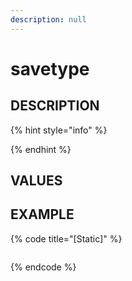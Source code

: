 ```yaml
---
description: null
---
```


# savetype

## DESCRIPTION

{% hint style="info" %}

{% endhint %}

## VALUES

## EXAMPLE

{% code title="\[Static\]" %}
```markup

```
{% endcode %}

